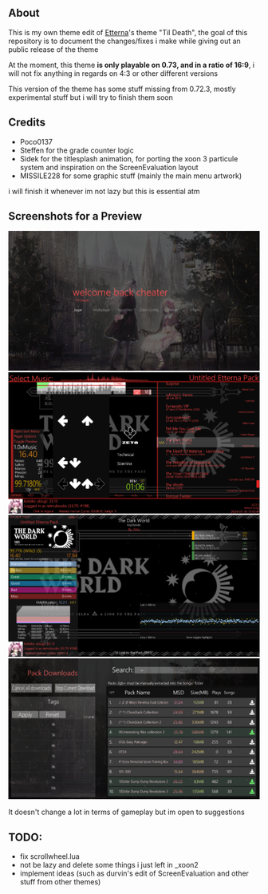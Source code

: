 ## About 

This is my own theme edit of [Etterna](https://github.com/etternagame/etterna)'s theme "Til Death", the goal of this repository is to document the changes/fixes i make while giving out an public release of the theme 

At the moment, this theme **is only playable on 0.73, and in a ratio of 16:9**, i will not fix anything in regards on 4:3 or other different versions

This version of the theme has some stuff missing from 0.72.3, mostly experimental stuff but i will try to finish them soon

## Credits

- Poco0137
- Steffen for the grade counter logic
- Sidek for the titlesplash animation, for porting the xoon 3 particule system and inspiration on the ScreenEvaluation layout
- MISSILE228 for some graphic stuff (mainly the main menu artwork)
  
i will finish it whenever im not lazy but this is essential atm 

## Screenshots for a Preview 

<img src="https://raw.githubusercontent.com/ifwas/reimuboobs-theme/main/Graphics/screenshotsexample/1.png"/>
<img src="https://raw.githubusercontent.com/ifwas/reimuboobs-theme/main/Graphics/screenshotsexample/2.png"/>
<img src="https://raw.githubusercontent.com/ifwas/reimuboobs-theme/main/Graphics/screenshotsexample/3.png"/>
<img src="https://raw.githubusercontent.com/ifwas/reimuboobs-theme/main/Graphics/screenshotsexample/4.png"/>

It doesn't change a lot in terms of gameplay but im open to suggestions

## TODO:

- fix scrollwheel.lua 
- not be lazy and delete some things i just left in _xoon2
- implement ideas (such as durvin's edit of ScreenEvaluation and other stuff from other themes)

